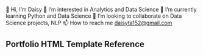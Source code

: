  👋 Hi, I’m Daisy
 👀 I’m interested in Analytics and Data Science
 🌱 I’m currently learning Python and Data Science
 💞️ I’m looking to collaborate on Data Science projects, NLP
 📫 How to reach me daisyta152@gmail.com

## Portfolio HTML Template Reference

